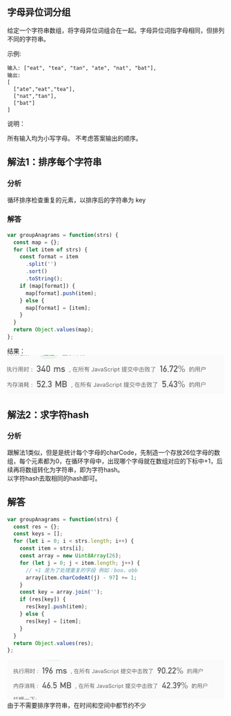 ## 字母异位词分组

给定一个字符串数组，将字母异位词组合在一起。字母异位词指字母相同，但排列不同的字符串。

示例:

```
输入: ["eat", "tea", "tan", "ate", "nat", "bat"],
输出:
[
  ["ate","eat","tea"],
  ["nat","tan"],
  ["bat"]
]
```

说明：

所有输入均为小写字母。
不考虑答案输出的顺序。

## 解法1：排序每个字符串

### 分析
循环排序检查重复的元素，以排序后的字符串为 key

### 解答

```javascript
var groupAnagrams = function(strs) {
  const map = {};
  for (let item of strs) {
    const format = item
      .split('')
      .sort()
      .toString();
    if (map[format]) {
      map[format].push(item);
    } else {
      map[format] = [item];
    }
  }
  return Object.values(map);
};
```

结果：
<img src="../../../static/字母异位次分组1.png">

## 解法2：求字符hash

### 分析
跟解法1类似，但是是统计每个字母的charCode，先制造一个存放26位字母的数组，每个元素都为0，在循环字母中，出现哪个字母就在数组对应的下标中+1，后续再将数组转化为字符串，即为字符hash。  
以字符hash去取相同的hash即可。  

## 解答
```javascript
var groupAnagrams = function(strs) {
  const res = {};
  const keys = [];
  for (let i = 0; i < strs.length; i++) {
    const item = strs[i];
    const array = new Uint8Array(26);
    for (let j = 0; j < item.length; j++) {
      // +1 是为了处理重复的字段 例如：boo、obb
      array[item.charCodeAt(j) - 97] += 1;
    }
    const key = array.join('');
    if (res[key]) {
      res[key].push(item);
    } else {
      res[key] = [item];
    }
  }
  return Object.values(res);
};
```

<img src="../../../static/字母异位次分组2.png">
由于不需要排序字符串，在时间和空间中都节约不少

